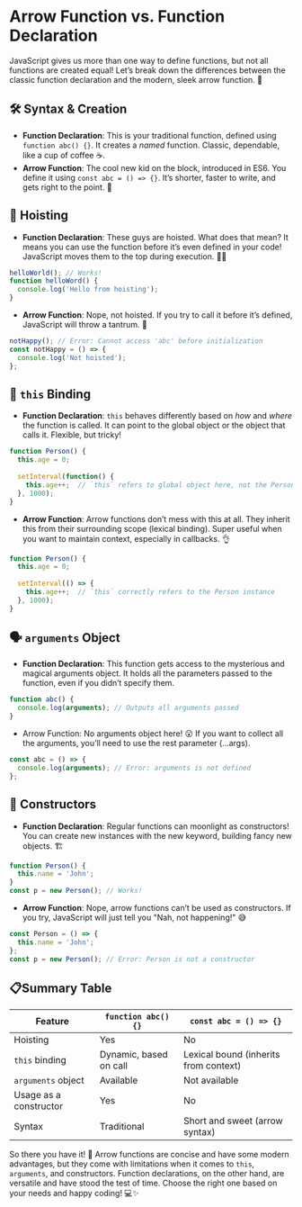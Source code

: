 # Arrow Function vs. Function Declaration

JavaScript gives us more than one way to define functions, but not all functions are created equal! Let’s break down the differences between the classic function declaration and the modern, sleek arrow function. 🎯

## 🛠 Syntax & Creation
- **Function Declaration**: This is your traditional function, defined using `function abc() {}`. It creates a _named_ function. Classic, dependable, like a cup of coffee ☕.
- **Arrow Function**: The cool new kid on the block, introduced in ES6. You define it using `const abc = () => {}`. It’s shorter, faster to write, and gets right to the point. 🎯
## 🚀 Hoisting
- **Function Declaration**: These guys are hoisted. What does that mean? It means you can use the function before it’s even defined in your code! JavaScript moves them to the top during execution. 🧙‍♂️
```JavaScript
helloWorld(); // Works!
function helloWord() {
  console.log('Hello from hoisting');
}
```
- **Arrow Function**: Nope, not hoisted. If you try to call it before it’s defined, JavaScript will throw a tantrum. 😤
```JavaScript
notHappy(); // Error: Cannot access 'abc' before initialization
const notHappy = () => {
  console.log('Not hoisted');
};
```
## 🔗 `this` Binding
- **Function Declaration**: `this` behaves differently based on _how_ and _where_ the function is called. It can point to the global object or the object that calls it. Flexible, but tricky!
```JavaScript
function Person() {
  this.age = 0;
  
  setInterval(function() {
    this.age++;  // `this` refers to global object here, not the Person instance
  }, 1000);
}
```
- **Arrow Function**: Arrow functions don’t mess with this at all. They inherit this from their surrounding scope (lexical binding). Super useful when you want to maintain context, especially in callbacks. 👌
```JavaScript
function Person() {
  this.age = 0;
  
  setInterval(() => {
    this.age++;  // `this` correctly refers to the Person instance
  }, 1000);
}

```

## 🗣️ `arguments` Object
- **Function Declaration**: This function gets access to the mysterious and magical arguments object. It holds all the parameters passed to the function, even if you didn’t specify them.
```JavaScript
function abc() {
  console.log(arguments); // Outputs all arguments passed
}
```
- Arrow Function: No arguments object here! 😮 If you want to collect all the arguments, you’ll need to use the rest parameter (...args).
```JavaScript
const abc = () => {
  console.log(arguments); // Error: arguments is not defined
};
```
## 🚧 Constructors
- **Function Declaration**: Regular functions can moonlight as constructors! You can create new instances with the new keyword, building fancy new objects. 🏗️
```JavaScript
function Person() {
  this.name = 'John';
}
const p = new Person(); // Works!
```
- **Arrow Function**: Nope, arrow functions can’t be used as constructors. If you try, JavaScript will just tell you "Nah, not happening!" 😅
```JavaScript
const Person = () => { 
  this.name = 'John'; 
}; 
const p = new Person(); // Error: Person is not a constructor
```

## 📋Summary Table

| Feature                | `function abc() {}`    | `const abc = () => {}`                |
| ---------------------- | ---------------------- | ------------------------------------- |
| Hoisting               | Yes                    | No                                    |
| `this` binding         | Dynamic, based on call | Lexical bound (inherits from context) |
| `arguments` object     | Available              | Not available                         |
| Usage as a constructor | Yes                    | No                                    |
| Syntax                 | Traditional            | Short and sweet (arrow syntax)        |

So there you have it! 🎉 Arrow functions are concise and have some modern advantages, but they come with limitations when it comes to `this`, `arguments`, and constructors. Function declarations, on the other hand, are versatile and have stood the test of time. Choose the right one based on your needs and happy coding! 💻✨